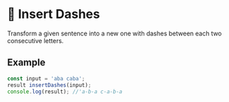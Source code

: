 # 🤖 Insert Dashes

Transform a given sentence into a new one with dashes between each two consecutive letters.

## Example

```js
const input = 'aba caba';
result insertDashes(input);
console.log(result); //'a-b-a c-a-b-a
```
